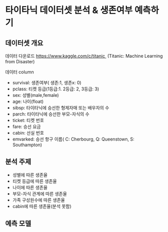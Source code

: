 # 타이타닉 데이터셋 분석 & 생존여부 예측하기

## 데이터셋 개요
데이터 다운로드
https://www.kaggle.com/c/titanic  (Titanic: Machine Learning from Disaster)  

데이터 column
- survival: 생존여부( 생존:1, 생존x: 0)
- pclass: 티켓 등급(1등급:1. 2등급: 2, 3등급: 3)
- sex: 성별(male,female)
- age: 나이(float)
- sibsp: 타이타닉에 승선한 형제자매 또는 배우자의 수
- parch: 타이타닉에 승선한 부모-자식의 수
- ticket: 티켓 번호
- fare: 승선 요금
- cabin: 선실 번호
- emvarked: 승선 항구 이름( C: Cherbourg, Q: Queenstown, S: Southampton)

## 분석 주제

- 성별에 따른 생존율
- 티켓 등급에 따른 생존율
- 나이에 따른 생존율
- 부모-자식 관계에 따른 생존율
- 가족 구성원수에 따른 생존율
- cabin에 따른 생존율(분석 못함)


## 예측 모델

